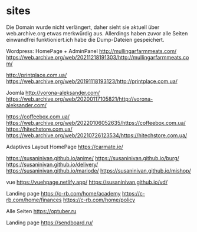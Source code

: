 # sites

Die Domain wurde nicht verlängert, daher sieht sie aktuell über web.archive.org etwas merkwürdig aus. 
Allerdings haben zuvor alle Seiten einwandfrei funktioniert.ich habe die Dump-Dateien gespeichert.

Wordpress: HomePage + AdminPanel
http://mullingarfarmmeats.com/
https://web.archive.org/web/20211218191303/http://mullingarfarmmeats.com/ 

http://printplace.com.ua/
https://web.archive.org/web/20191118193123/http://printplace.com.ua/ 

Joomla
http://vorona-aleksander.com/
https://web.archive.org/web/20200117105821/http://vorona-aleksander.com/ 

https://coffeebox.com.ua/
https://web.archive.org/web/20220106052635/https://coffeebox.com.ua/ 
https://hitechstore.com.ua/ 
https://web.archive.org/web/20210726123534/https://hitechstore.com.ua/ 


Adaptives Layout HomePage https://carmate.ie/ 

https://susaninivan.github.io/anime/ 
https://susaninivan.github.io/burg/ 
https://susaninivan.github.io/delivery/ 
https://susaninivan.github.io/mariode/ 
https://susaninivan.github.io/mishop/ 

vue
https://vuehpage.netlify.app/ 
https://susaninivan.github.io/vd/ 


Landing page
https://c-rb.com/home/academy 
https://c-rb.com/home/finances 
https://c-rb.com/home/policy 

Alle Seiten
https://optuber.ru   

Landing page
https://sendboard.ru/
